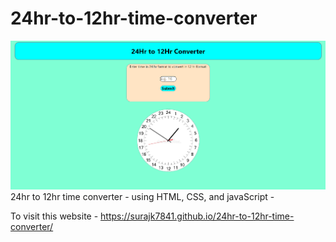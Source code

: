 # 24hr-to-12hr-time-converter
![Alt Text](https://github.com/Surajk7841/24hr-to-12hr-time-converter/blob/main/img.png)
24hr to 12hr time converter - using HTML, CSS, and javaScript -

To visit this website - https://surajk7841.github.io/24hr-to-12hr-time-converter/
